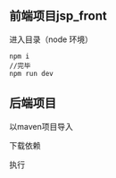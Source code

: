 ## 前端项目jsp_front

进入目录（node 环境）

```ba
npm i   
//完毕
npm run dev
```



## 后端项目

以maven项目导入

下载依赖

执行